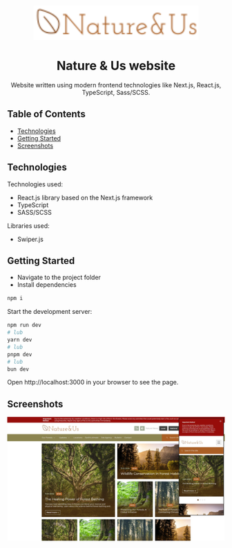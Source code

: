 <p align="center">
    <img src="./public/icons/common/header/logo.svg" height="80"/>
</p>

<h1 align="center">Nature & Us website</h1>

<p align="center">Website written using modern frontend technologies like Next.js, React.js, TypeScript, Sass/SCSS.</p>

## Table of Contents

- [Technologies](#technologies)
- [Getting Started](#getting-started)
- [Screenshots](#screenshots)

## Technologies

Technologies used:

- React.js library based on the Next.js framework
- TypeScript
- SASS/SCSS

Libraries used:

- Swiper.js

## Getting Started

- Navigate to the project folder
- Install dependencies

```bash
npm i
```

Start the development server:

```bash
npm run dev
# lub
yarn dev
# lub
pnpm dev
# lub
bun dev
```

Open http://localhost:3000 in your browser to see the page.

## Screenshots

![screenshot](./screenshots/screenshot01.jpg)
